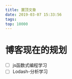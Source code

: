 ```yaml
---
title: 置顶文章
date: 2019-03-07 15:33:56
tags:
top: 10000
---
```


# 博客现在的规划

- [ ] js函数式编程学习
- [ ] Lodash-分析学习